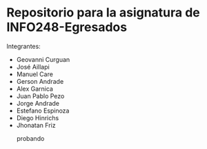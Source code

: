 # Repositorio para la asignatura de INFO248-Egresados

Integrantes:

<ul>
  <li>Geovanni Curguan</li>
  <li>José Aillapi</li>
  <li>Manuel Care</li>
  <li>Gerson Andrade</li>
  <li>Alex Garnica</li>
  <li>Juan Pablo Pezo</li>
  <li>Jorge Andrade</li>
  <li>Estefano Espinoza</li>
  <li>Diego Hinrichs</li>
  <li>Jhonatan Friz</li>
  <p>probando</p>
<ul>
